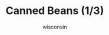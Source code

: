 ---
media: "images/rounds/round_4_1/kwons_beans_1.png"
media_type: image
type: art
title: Canned Beans (1/3)
author: [wisconsin]
desc: Kwon Myong-hwa develops an insatiable hunger for baked beans.
---